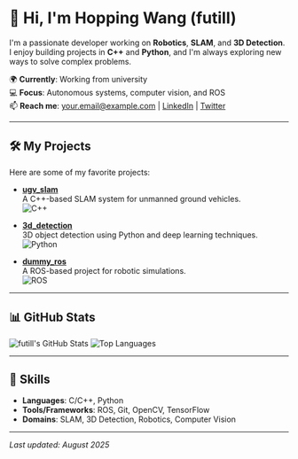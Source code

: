 # 👋 Hi, I'm Hopping Wang (futill)

I'm a passionate developer working on **Robotics**, **SLAM**, and **3D Detection**. I enjoy building projects in **C++** and **Python**, and I'm always exploring new ways to solve complex problems.

🌍 **Currently**: Working from university  
💻 **Focus**: Autonomous systems, computer vision, and ROS  
📫 **Reach me**: [your.email@example.com](mailto:wangxi358181022@foxmail.com) | [LinkedIn](https://linkedin.com/in/futill) | [Twitter](https://x.com/futill)

---

## 🛠️ My Projects

Here are some of my favorite projects:

- **[ugv_slam](https://github.com/futill/ugv_slam)**  
  A C++-based SLAM system for unmanned ground vehicles.  
  ![C++](https://img.shields.io/badge/-C%2B%2B-00599C?logo=c%2B%2B&logoColor=white)

- **[3d_detection](https://github.com/futill/3d_detection)**  
  3D object detection using Python and deep learning techniques.  
  ![Python](https://img.shields.io/badge/-Python-3776AB?logo=python&logoColor=white)

- **[dummy_ros](https://github.com/futill/dummy_ros)**  
  A ROS-based project for robotic simulations.  
  ![ROS](https://img.shields.io/badge/-ROS-22314E?logo=ros&logoColor=white)

---

## 📊 GitHub Stats

![futill's GitHub Stats](https://github-readme-stats.vercel.app/api?username=futill&show_icons=true&theme=radical)
![Top Languages](https://github-readme-stats.vercel.app/api/top-langs/?username=futill&layout=compact&theme=radical)

---

## 🔧 Skills

- **Languages**: C/C++, Python
- **Tools/Frameworks**: ROS, Git, OpenCV, TensorFlow
- **Domains**: SLAM, 3D Detection, Robotics, Computer Vision

---

*Last updated: August 2025*
